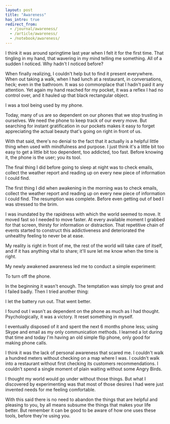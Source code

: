 ```yaml
---
layout: post
title: "Awareness"
has_intro: true
redirect_from:
  - /journal/awareness/
  - /article/awareness/
  - /notebook/awareness/
---
```


I think it was around springtime last year when I felt it for the first time. That tingling in my hand, that wavering in my mind telling me something. All of a sudden I noticed. Why hadn't I noticed before?

When finally realizing, I couldn't help but to find it present everywhere. When out taking a walk, when I had lunch at a restaurant, in conversations, heck; even in the bathroom. It was so commonplace that I hadn't paid it any attention. Yet again my hand reached for my pocket, it was a reflex I had no control over, and it hauled up that black rectangular object.

I was a tool being used by my phone.

Today, many of us are so dependent on our phones that we stop trusting in ourselves. We need the phone to keep track of our every move. But searching for instant gratification in our pockets makes it easy to forget appreciating the actual beauty that's going on right in front of us.

With that said, there's no denial to the fact that it actually is a helpful little thing when used with mindfulness and purpose. I just think it's a little bit too easy to get a little bit too dependent, too addicted, too fast. Before knowing it, the phone is the user; you its tool.

The final thing I did before going to sleep at night was to check emails, collect the weather report and reading up on every new piece of information I could find.

The first thing I did when awakening in the morning was to check emails, collect the weather report and reading up on every new piece of information I could find. The resumption was complete. Before even getting out of bed I was stressed to the brim.

I was inundated by the rapidness with which the world seemed to move. It moved fast so I needed to move faster. At every available moment I grabbed for that screen, thirsty for information or distraction. That repetitive chain of events started to construct this addictiveness and deteriorated the unhealthy feeling to never be at ease.

My reality is right in front of me, the rest of the world will take care of itself, and if it has anything vital to share; it'll sure let me know when the time is right.

My newly awakened awareness led me to conduct a simple experiment:

To turn off the phone.

In the beginning it wasn't enough. The temptation was simply too great and I failed badly. Then I tried another thing:

I let the battery run out. That went better.

I found out I wasn't as dependent on the phone as much as I had thought. Psychologically, it was a victory. It reset something in myself.

I eventually disposed of it and spent the next 6 months phone less; using Skype and email as my only communication methods. I learned a lot during that time and today I'm having an old simple flip phone, only good for making phone calls.

I think it was the lack of personal awareness that scared me. I couldn't walk a hundred meters without checking on a map where I was. I couldn't walk into a restaurant without first checking its customers recommendations. I couldn't spend a single moment of plain waiting without some Angry Birds.

I thought my world would go under without those things. But what I discovered by experimenting was that most of those desires I had were just invented needs for me feeling comfortable.

With this said there is no need to abandon the things that are helpful and pleasing to you, by all means subsume the things that makes your life better. But remember it can be good to be aware of how one uses these tools, before they're using you.
